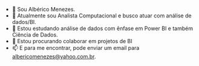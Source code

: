 - 👋 Sou Albérico Menezes.
- 👀 Atualmente sou Analista Computacional e busco atuar com análise de dados/BI.
- 🌱 Estou estudando análise de dados com ênfase em Power BI e também Ciência de Dados.
- 💞️ Estou procurando colaborar em projetos de BI 
- 📫 E para me encontrar, pode enviar um email para albericomenezes@yahoo.com.br.

<!---
alberico-menezes/alberico-menezes is a ✨ special ✨ repository because its `README.md` (this file) appears on your GitHub profile.
You can click the Preview link to take a look at your changes.
--->
